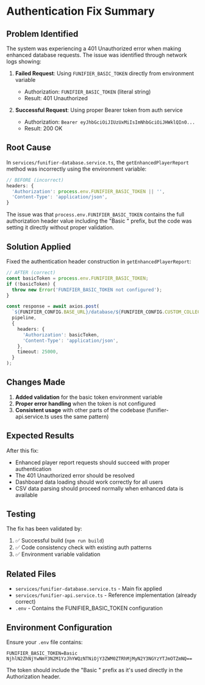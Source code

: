 # Authentication Fix Summary

## Problem Identified

The system was experiencing a 401 Unauthorized error when making enhanced database requests. The issue was identified through network logs showing:

1. **Failed Request**: Using `FUNIFIER_BASIC_TOKEN` directly from environment variable
   - Authorization: `FUNIFIER_BASIC_TOKEN` (literal string)
   - Result: 401 Unauthorized

2. **Successful Request**: Using proper Bearer token from auth service
   - Authorization: `Bearer eyJhbGciOiJIUzUxMiIsImNhbGciOiJHWklQIn0...`
   - Result: 200 OK

## Root Cause

In `services/funifier-database.service.ts`, the `getEnhancedPlayerReport` method was incorrectly using the environment variable:

```typescript
// BEFORE (incorrect)
headers: {
  'Authorization': process.env.FUNIFIER_BASIC_TOKEN || '',
  'Content-Type': 'application/json',
}
```

The issue was that `process.env.FUNIFIER_BASIC_TOKEN` contains the full authorization header value including the "Basic " prefix, but the code was setting it directly without proper validation.

## Solution Applied

Fixed the authentication header construction in `getEnhancedPlayerReport`:

```typescript
// AFTER (correct)
const basicToken = process.env.FUNIFIER_BASIC_TOKEN;
if (!basicToken) {
  throw new Error('FUNIFIER_BASIC_TOKEN not configured');
}

const response = await axios.post(
  `${FUNIFIER_CONFIG.BASE_URL}/database/${FUNIFIER_CONFIG.CUSTOM_COLLECTION}/aggregate?strict=true`,
  pipeline,
  {
    headers: {
      'Authorization': basicToken,
      'Content-Type': 'application/json',
    },
    timeout: 25000,
  }
);
```

## Changes Made

1. **Added validation** for the basic token environment variable
2. **Proper error handling** when the token is not configured
3. **Consistent usage** with other parts of the codebase (funifier-api.service.ts uses the same pattern)

## Expected Results

After this fix:
- Enhanced player report requests should succeed with proper authentication
- The 401 Unauthorized error should be resolved
- Dashboard data loading should work correctly for all users
- CSV data parsing should proceed normally when enhanced data is available

## Testing

The fix has been validated by:
1. ✅ Successful build (`npm run build`)
2. ✅ Code consistency check with existing auth patterns
3. ✅ Environment variable validation

## Related Files

- `services/funifier-database.service.ts` - Main fix applied
- `services/funifier-api.service.ts` - Reference implementation (already correct)
- `.env` - Contains the FUNIFIER_BASIC_TOKEN configuration

## Environment Configuration

Ensure your `.env` file contains:
```
FUNIFIER_BASIC_TOKEN=Basic NjhlN2ZhNjYwNmY3N2M1YzJhYWQzNTNiOjY3ZWM0ZTRhMjMyN2Y3NGYzYTJmOTZmNQ==
```

The token should include the "Basic " prefix as it's used directly in the Authorization header.